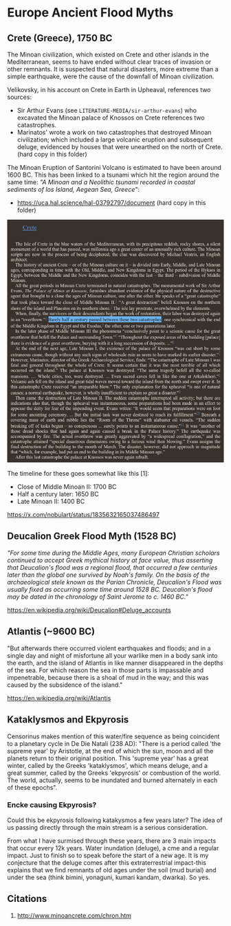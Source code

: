 # Europe Ancient Flood Myths

## Crete (Greece), 1750 BC

The Minoan civilization, which existed on Crete and other islands in the Mediterranean, seems to have ended without clear traces of invasion or other remnants. It is suspected that natural disasters, more extreme than a simple earthquake, were the cause of the downfall of Minoan civilization.

Velikovsky, in his account on Crete in Earth in Upheaval, references two sources:
- Sir Arthur Evans (see `LITERATURE-MEDIA/sir-arthur-evans`) who excavated the Minoan palace of Knossos on Crete references two catastrophes.
- Marinatos' wrote a work on two catastrophes that destroyed Minoan civilization; which included a large volcanic eruption and subsequent deluge, evidenced by houses that were unearthed on the north of Crete. (hard copy in this folder)

The Minoan Eruption of Santorini Volcano is estimated to have been around 1600 BC. This has been linked to a tsunami which hit the region around the same time: *"A Minoan and a Neolithic tsunami recorded in coastal sediments of Ios Island, Aegean Sea, Greece"*:
- https://uca.hal.science/hal-03792797/document (hard copy in this folder)

![](img/crete-myth.jpg)

The timeline for these goes somewhat like this [1]:
- Close of Middle Minoan II: 1700 BC
- Half a century later: 1650 BC
- Late Minoan II: 1400 BC

https://x.com/nobulart/status/1835632165037486497

## Deucalion Greek Flood Myth (1528 BC)

*"For some time during the Middle Ages, many European Christian scholars continued to accept Greek mythical history at face value, thus asserting that Deucalion's flood was a regional flood, that occurred a few centuries later than the global one survived by Noah's family. On the basis of the archaeological stele known as the Parian Chronicle, Deucalion's Flood was usually fixed as occurring some time around 1528 BC. Deucalion's flood may be dated in the chronology of Saint Jerome to c. 1460 BC."*

https://en.wikipedia.org/wiki/Deucalion#Deluge_accounts

## Atlantis (~9600 BC)

"But afterwards there occurred violent earthquakes and floods; and in a single day and night of misfortune all your warlike men in a body sank into the earth, and the island of Atlantis in like manner disappeared in the depths of the sea. For which reason the sea in those parts is impassable and impenetrable, because there is a shoal of mud in the way; and this was caused by the subsidence of the island."

https://en.wikipedia.org/wiki/Atlantis

## Kataklysmos and Ekpyrosis

Censorinus makes mention of this water/fire sequence as being coincident to a planetary cycle in De Die Natali (238 AD): "There is a period called 'the supreme year' by Aristotle, at the end of which the sun, moon and all the planets return to their original position. This 'supreme year' has a great winter, called by the Greeks 'kataklysmos', which means deluge, and a great summer, called by the Greeks 'ekpyrosis' or combustion of the world. The world, actually, seems to be inundated and burned alternately in each of these epochs".

### Encke causing Ekpyrosis?

Could this be ekpyrosis following katakysmos a few years later? The idea of us passing directly through the main stream is a serious consideration.

From what I have surmised through these years, there are 3 main impacts that occur every 12k years. Water inundation (deluge), a cme and a regular impact. Just to finish so to speak before the start of a new age. It is my conjecture that the deluge comes after this extraterrestrial impact-this explains that we find remnants of old ages under the soil (mud burial) and under the sea (think bimini, yonaguni, kumari kandam, dwarka). So yes.

## Citations

1. http://www.minoancrete.com/chron.htm
